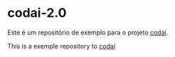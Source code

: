# codai-2.0
Este é um repositório de exemplo para o projeto [codaí](https://codai.growdev.com.br/).

This is a exemple repository to [codaí](https://codai.growdev.com.br/)
